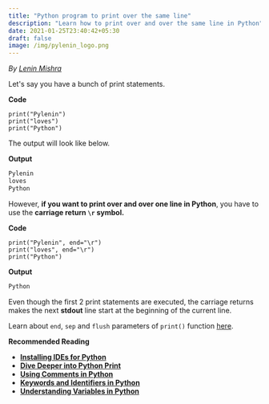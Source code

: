 ```yaml
---
title: "Python program to print over the same line"
description: "Learn how to print over and over the same line in Python"
date: 2021-01-25T23:40:42+05:30
draft: false
image: /img/pylenin_logo.png
---
```

<div class="sharethis-inline-follow-buttons"></div>

*By [Lenin Mishra](https://www.pylenin.com/authors/#lenin-mishra)*

Let's say you have a bunch of print statements.

**Code**

```python3
print("Pylenin")
print("loves")
print("Python")
```
The output will look like below.

**Output**

```bash
Pylenin
loves
Python
```

However, **if you want to print over and over one line in Python**, you have to use the **carriage return `\r` symbol.**

**Code**

```python3
print("Pylenin", end="\r")
print("loves", end="\r")
print("Python")
```

**Output**

```bash
Python
```

Even though the first 2 print statements are executed, the carriage returns makes the next **stdout** line start at the beginning of the current line.

Learn about `end`, `sep` and `flush` parameters of `print()` function [here](https://www.pylenin.com/blogs/python-print/).

**Recommended Reading**

* **[Installing IDEs for Python](https://www.pylenin.com/tags/python-ide/)**
* **[Dive Deeper into Python Print](https://www.pylenin.com/blogs/python-print/)**
* **[Using Comments in Python](https://www.pylenin.com/blogs/python-comments/)**
* **[Keywords and Identifiers in Python](https://www.pylenin.com/blogs/keywords-identifiers/)**
* **[Understanding Variables in Python](https://www.pylenin.com/blogs/python-variables/)**
